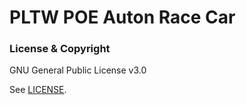 # PLTW POE Auton Race Car

### License & Copyright
GNU General Public License v3.0

See [LICENSE](LICENSE).

